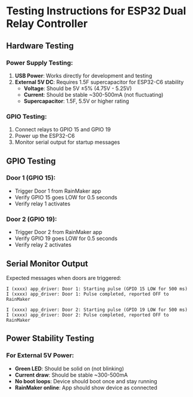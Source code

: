 # Testing Instructions for ESP32 Dual Relay Controller

## Hardware Testing

### Power Supply Testing:
1. **USB Power**: Works directly for development and testing
2. **External 5V DC**: Requires 1.5F supercapacitor for ESP32-C6 stability
   - **Voltage**: Should be 5V ±5% (4.75V - 5.25V)
   - **Current**: Should be stable ~300-500mA (not fluctuating)
   - **Supercapacitor**: 1.5F, 5.5V or higher rating

### GPIO Testing:
1. Connect relays to GPIO 15 and GPIO 19
2. Power up the ESP32-C6
3. Monitor serial output for startup messages

## GPIO Testing

### Door 1 (GPIO 15):
- Trigger Door 1 from RainMaker app
- Verify GPIO 15 goes LOW for 0.5 seconds
- Verify relay 1 activates

### Door 2 (GPIO 19):
- Trigger Door 2 from RainMaker app
- Verify GPIO 19 goes LOW for 0.5 seconds
- Verify relay 2 activates

## Serial Monitor Output

Expected messages when doors are triggered:
```
I (xxxx) app_driver: Door 1: Starting pulse (GPIO 15 LOW for 500 ms)
I (xxxx) app_driver: Door 1: Pulse completed, reported OFF to RainMaker

I (xxxx) app_driver: Door 2: Starting pulse (GPIO 19 LOW for 500 ms)
I (xxxx) app_driver: Door 2: Pulse completed, reported OFF to RainMaker
```

## Power Stability Testing

### For External 5V Power:
- **Green LED**: Should be solid on (not blinking)
- **Current draw**: Should be stable ~300-500mA
- **No boot loops**: Device should boot once and stay running
- **RainMaker online**: App should show device as connected
